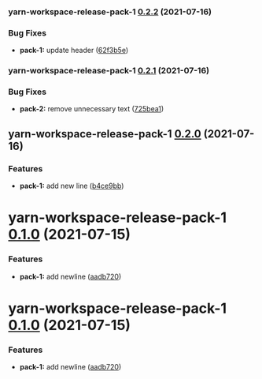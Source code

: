 ### yarn-workspace-release-pack-1 [0.2.2](https://github.com/olegshilov/yarn-workspace-release-test/compare/yarn-workspace-release-pack-1@0.2.1...yarn-workspace-release-pack-1@0.2.2) (2021-07-16)


### Bug Fixes

* **pack-1:** update header ([62f3b5e](https://github.com/olegshilov/yarn-workspace-release-test/commit/62f3b5e2f5216d87dcfb0ba81ddba4a4c86687b9))

### yarn-workspace-release-pack-1 [0.2.1](https://github.com/olegshilov/yarn-workspace-release-test/compare/yarn-workspace-release-pack-1@0.2.0...yarn-workspace-release-pack-1@0.2.1) (2021-07-16)


### Bug Fixes

* **pack-2:** remove unnecessary text ([725bea1](https://github.com/olegshilov/yarn-workspace-release-test/commit/725bea152ff40730a2a40dcbf00350bc9ed55074))

## yarn-workspace-release-pack-1 [0.2.0](https://github.com/olegshilov/yarn-workspace-release-test/compare/yarn-workspace-release-pack-1@0.1.0...yarn-workspace-release-pack-1@0.2.0) (2021-07-16)


### Features

* **pack-1:** add new line ([b4ce9bb](https://github.com/olegshilov/yarn-workspace-release-test/commit/b4ce9bbb6efeca5a7f57a5aaaac567a85676d423))

# yarn-workspace-release-pack-1 [0.1.0](https://github.com/olegshilov/yarn-workspace-release-test/compare/yarn-workspace-release-pack-1@0.0.1...yarn-workspace-release-pack-1@0.1.0) (2021-07-15)


### Features

* **pack-1:** add newline ([aadb720](https://github.com/olegshilov/yarn-workspace-release-test/commit/aadb720e4ef6235dae311f0ba4e3c4cb811c07f9))

# yarn-workspace-release-pack-1 [0.1.0](https://github.com/olegshilov/yarn-workspace-release-test/compare/yarn-workspace-release-pack-1@0.0.1...yarn-workspace-release-pack-1@0.1.0) (2021-07-15)


### Features

* **pack-1:** add newline ([aadb720](https://github.com/olegshilov/yarn-workspace-release-test/commit/aadb720e4ef6235dae311f0ba4e3c4cb811c07f9))
